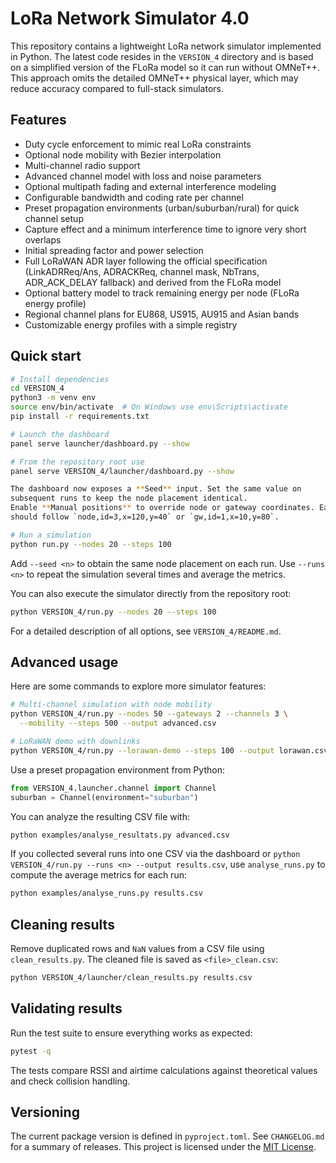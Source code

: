 # LoRa Network Simulator 4.0

This repository contains a lightweight LoRa network simulator implemented in Python. The latest code resides in the `VERSION_4` directory and is based on a simplified version of the FLoRa model so it can run without OMNeT++. This approach omits the detailed OMNeT++ physical layer, which may reduce accuracy compared to full-stack simulators.

## Features
- Duty cycle enforcement to mimic real LoRa constraints
- Optional node mobility with Bezier interpolation
- Multi-channel radio support
- Advanced channel model with loss and noise parameters
- Optional multipath fading and external interference modeling
- Configurable bandwidth and coding rate per channel
- Preset propagation environments (urban/suburban/rural) for quick channel setup
- Capture effect and a minimum interference time to ignore very short overlaps
- Initial spreading factor and power selection
- Full LoRaWAN ADR layer following the official specification (LinkADRReq/Ans,
  ADRACKReq, channel mask, NbTrans, ADR_ACK_DELAY fallback) and derived from the
  FLoRa model
- Optional battery model to track remaining energy per node
  (FLoRa energy profile)
- Regional channel plans for EU868, US915, AU915 and Asian bands
- Customizable energy profiles with a simple registry

## Quick start

```bash
# Install dependencies
cd VERSION_4
python3 -m venv env
source env/bin/activate  # On Windows use env\Scripts\activate
pip install -r requirements.txt

# Launch the dashboard
panel serve launcher/dashboard.py --show

# From the repository root use
panel serve VERSION_4/launcher/dashboard.py --show

The dashboard now exposes a **Seed** input. Set the same value on
subsequent runs to keep the node placement identical.
Enable **Manual positions** to override node or gateway coordinates. Each line
should follow `node,id=3,x=120,y=40` or `gw,id=1,x=10,y=80`.

# Run a simulation
python run.py --nodes 20 --steps 100
```

Add `--seed <n>` to obtain the same node placement on each run.
Use `--runs <n>` to repeat the simulation several times and average the metrics.

You can also execute the simulator directly from the repository root:

```bash
python VERSION_4/run.py --nodes 20 --steps 100
```

For a detailed description of all options, see `VERSION_4/README.md`.

## Advanced usage

Here are some commands to explore more simulator features:

```bash
# Multi-channel simulation with node mobility
python VERSION_4/run.py --nodes 50 --gateways 2 --channels 3 \
  --mobility --steps 500 --output advanced.csv

# LoRaWAN demo with downlinks
python VERSION_4/run.py --lorawan-demo --steps 100 --output lorawan.csv
```

Use a preset propagation environment from Python:

```python
from VERSION_4.launcher.channel import Channel
suburban = Channel(environment="suburban")
```

You can analyze the resulting CSV file with:

```bash
python examples/analyse_resultats.py advanced.csv
```

If you collected several runs into one CSV via the dashboard or
`python VERSION_4/run.py --runs <n> --output results.csv`, use
`analyse_runs.py` to compute the average metrics for each run:

```bash
python examples/analyse_runs.py results.csv
```

## Cleaning results

Remove duplicated rows and `NaN` values from a CSV file using
`clean_results.py`. The cleaned file is saved as `<file>_clean.csv`:

```bash
python VERSION_4/launcher/clean_results.py results.csv
```

## Validating results

Run the test suite to ensure everything works as expected:

```bash
pytest -q
```

The tests compare RSSI and airtime calculations against theoretical values and check collision handling.

## Versioning

The current package version is defined in `pyproject.toml`.
See `CHANGELOG.md` for a summary of releases.
This project is licensed under the [MIT License](LICENSE).
